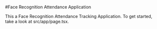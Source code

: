 #Face Recognition Attendance Application

This a Face Recognition Attendance Tracking Application.
To get started, take a look at src/app/page.tsx.
